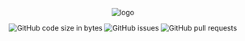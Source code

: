 <div align="center">

  ![logo](https://github.com/eshinhw/stock-trading-risk-calculator/assets/41933169/4d616ed3-ee7d-437e-9e0f-080627459ff2)

</div>

<div align="center">

  ![GitHub code size in bytes](https://img.shields.io/github/languages/code-size/eshinhw/stock-trading-risk-calculator)
  ![GitHub issues](https://img.shields.io/github/issues/eshinhw/stock-trading-risk-calculator)
  ![GitHub pull requests](https://img.shields.io/github/issues-pr/eshinhw/stock-trading-risk-calculator)
  
</div>


